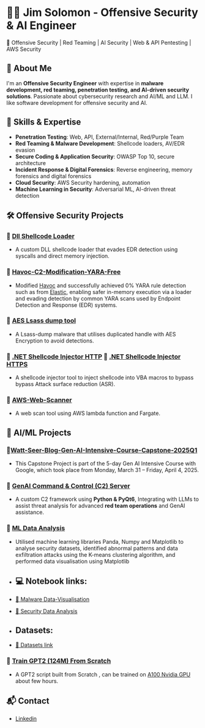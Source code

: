 # 👨‍💻 Jim Solomon - Offensive Security & AI Engineer

🚀 Offensive Security | Red Teaming | AI Security | Web & API Pentesting | AWS Security

## 🔹 About Me
I'm an **Offensive Security Engineer** with expertise in **malware development, red teaming, penetration testing, and AI-driven security solutions**. Passionate about cybersecurity research and AI/ML and LLM. I like software development for offensive security and AI.

## 📌 Skills & Expertise
- **Penetration Testing**: Web, API, External/Internal, Red/Purple Team
- **Red Teaming & Malware Development**: Shellcode loaders, AV/EDR evasion
- **Secure Coding & Application Security**: OWASP Top 10, secure architecture
- **Incident Response & Digital Forensics**: Reverse engineering, memory forensics and digital forensics
- **Cloud Security**: AWS Security hardening, automation
- **Machine Learning in Security**: Adversarial ML, AI-driven threat detection


## 🛠️ Offensive Security Projects
### 🔹 [Dll Shellcode Loader](https://github.com/JimKw1kX/Dll-Shellcode-Loader)
- A custom DLL shellcode loader that evades EDR detection using syscalls and direct memory injection.

### 🔹 [Havoc-C2-Modification-YARA-Free](https://github.com/JimKw1kX/Havoc-C2-Modification-YARA-Free)

- Modified [Havoc](https://github.com/HavocFramework/Havoc) and successfully achieved 0% YARA rule detection such as from [Elastic](https://github.com/elastic/protections-artifacts), enabling safer in-memory execution via a loader and evading detection by common YARA scans used by Endpoint Detection and Response (EDR) systems.

### 🔹 [AES Lsass dump tool](https://github.com/JimKw1kX/AES-Lsass-dump-via-duplicated-handle)

- A Lsass-dump malware that utilises duplicated handle with AES Encryption to avoid detections.

### 🔹 [.NET Shellcode Injector HTTP](https://github.com/JimKw1kX/Shellcode-Injector)  🔹 [.NET Shellcode Injector HTTPS](https://github.com/JimKw1kX/Shellcode-Injector-https)
- A shellcode injector tool to inject shellcode into VBA macros to bypass bypass Attack surface reduction (ASR).

### 🔹 [AWS-Web-Scanner](https://github.com/JimKw1kX/AWS-Web-Scanner)
- A web scan tool using AWS lambda function and Fargate.

## 🤖 AI/ML Projects
### 🔹[Watt-Seer-Blog-Gen-AI-Intensive-Course-Capstone-2025Q1](https://github.com/JimKw1kX/Watt-Seer-Blog-Gen-AI-Intensive-Course-Capstone-2025Q1)
- This Capstone Project is part of the 5-day Gen AI Intensive Course with Google, which took place from Monday, March 31 – Friday, April 4, 2025.

### 🔹 [GenAI Command & Control (C2) Server](https://github.com/JimKw1kX/LLM-C2-Server)
- A custom C2 framework using **Python & PyQt6**, Integrating with LLMs to assist threat analysis for advanced **red team operations** and GenAI assistance.

### 🔹 [ML Data Analysis](https://github.com/JimKw1kX/AI-ML-Notes/blob/main/ML/Data-Visualisation-ML.ipynb)
-  Utilised machine learning libraries Panda, Numpy and Matplotlib to analyse security datasets, identified abnormal patterns and data
exfiltration attacks using the K-means clustering algorithm, and performed data visualisation using Matplotlib

- ## 💻 Notebook links:
- [🔗 Malware Data-Visualisation](https://colab.research.google.com/drive/16KvR2vf1UBsamo6H0kGXCKYZhNLkxzRW?usp=sharing)
- [🔗 Security Data Analysis](https://colab.research.google.com/drive/1o-5r3iD8-ZqLwtyXQM-_Ml520ts6UHsU?usp=sharing)

- ## Datasets:
- [🔗 Datasets link](https://drive.google.com/drive/folders/1hj4EOLezXCQCVrL7R-bJ2OX8WEdbl_vc?usp=sharing)

### 🔹 [Train GPT2 (124M) From Scratch](https://github.com/JimKw1kX/AI-ML-Notes/blob/main/LLM/GPT-2/train_gpt2.py)
-  A GPT2 script built from Scratch , can be trained on [A100 Nvidia GPU](https://lambdalabs.com/) about few hours.

## 📬 Contact

- [Linkedin](https://www.linkedin.com/in/jimsolomonx)

